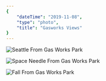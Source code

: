 ```yaml
---
{
    "dateTime": "2019-11-08",
    "type": "photo",
    "title": "Gasworks Views"
}
---
```

![Seattle From Gas Works Park][se]

![Space Needle From Gas Works Park][nd]

![Fall From Gas Works Park][fl]

[se]: /img/20191108-seattle-from-gasworks.jpg
[nd]: /img/20191108-needle-from-gasworks.jpg
[fl]: /img/20191108-fall-from-gasworks.jpg
